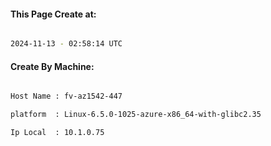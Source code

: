
   
#### This Page Create at:

```bash

2024-11-13 - 02:58:14 UTC

```

#### Create By Machine:

```bash

Host Name : fv-az1542-447

platform  : Linux-6.5.0-1025-azure-x86_64-with-glibc2.35

Ip Local  : 10.1.0.75

```

